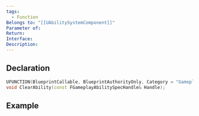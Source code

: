 ```yaml
---
tags:
  - Function
Belongs to: "[[UAbilitySystemComponent]]"
Parameter of: 
Return: 
Interface: 
Description:
---
```


## Declaration

```cpp
UFUNCTION(BlueprintCallable, BlueprintAuthorityOnly, Category = "Gameplay Abilities") 
void ClearAbility(const FGameplayAbilitySpecHandle& Handle);
```

## Example

```cpp
```